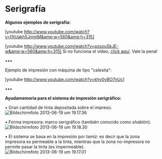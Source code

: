 # Serigrafía

**Algunos ejemplos de serigrafía:**

[youtube http://www.youtube.com/watch?v=fXUakh5JmmM&amp;w=560&amp;h=315]

[youtube http://www.youtube.com/watch?v=pzsouSkJE-w&amp;w=560&amp;h=315]
Si no funciona el video, [click aquí](http://youtu.be/pzsouSkJE-w "Video sobre Serigrafía"). Vale la pena!

•••

Ejemplo de impresión con máquina de tipo "calesita":

[youtube http://www.youtube.com/watch?v=khy0yBO7nUc]

•••

**Ayudamemoria para el sistema de impresión serigráfico:**

• Gran cantidad de tinta depositada sobre el impreso.
![Bildschirmfoto 2013-06-19 um 19.17.36](http://tecnologiagrafica1.files.wordpress.com/2013/06/bildschirmfoto-2013-06-19-um-19-17-36.png)

• Forma impresora: marco serigráfico (también conocido como _shablón_).
![Bildschirmfoto 2013-06-19 um 19.18.30](http://tecnologiagrafica1.files.wordpress.com/2013/06/bildschirmfoto-2013-06-19-um-19-18-30.png)

• El sistema se basa en la impresión por tamiz: es decir que la zona impresora es permeable a la tinta, mientras que la zona no-impresora no permite pasar la tinta (es impermeable).
![Bildschirmfoto 2013-06-19 um 19.17.01](http://tecnologiagrafica1.files.wordpress.com/2013/06/bildschirmfoto-2013-06-19-um-19-17-01.png)
